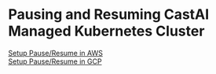 # Pausing and Resuming CastAI Managed Kubernetes Cluster

[Setup Pause/Resume in AWS](./pause-resume-aws/README.md)<br>
[Setup Pause/Resume in GCP](./pause-resume-GCP/README.md)